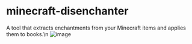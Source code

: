 # minecraft-disenchanter
A tool that extracts enchantments from your Minecraft items and applies them to books.\n
![image](https://user-images.githubusercontent.com/68562148/153746343-536f136b-4f27-4fd3-a140-fb458523fdac.png)
